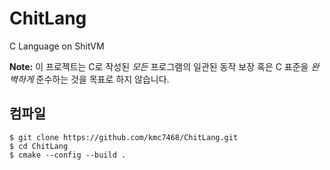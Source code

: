 # ChitLang
C Language on ShitVM

**Note:** 이 프로젝트는 C로 작성된 *모든* 프로그램의 일관된 동작 보장 혹은 C 표준을 *완벽하게* 준수하는 것을 목표로 하지 않습니다.

## 컴파일
```
$ git clone https://github.com/kmc7468/ChitLang.git
$ cd ChitLang
$ cmake --config --build .
```